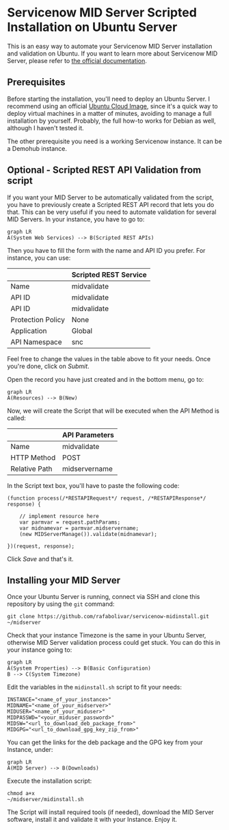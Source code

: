 # Servicenow MID Server Scripted Installation on Ubuntu Server
This is an easy way to automate your Servicenow MID Server installation and validation on Ubuntu. If you want to learn more about Servicenow MID Server, please refer to [the official documentation](https://docs.servicenow.com/bundle/utah-servicenow-platform/page/product/mid-server/concept/mid-server-landing.html). 

## Prerequisites

Before starting the installation, you'll need to deploy an Ubuntu Server. I recommend using an official [Ubuntu Cloud Image](https://cloud-images.ubuntu.com/), since it's a quick way to deploy virtual machines in a matter of minutes, avoiding to manage a full installation by yourself. Probably, the full how-to works for Debian as well, although I haven't tested it.

The other prerequisite you need is a working Servicenow instance. It can be a Demohub instance. 

## Optional - Scripted REST API Validation from script
If you want your MID Server to be automatically validated from the script, you have to previously create a Scripted REST API record that lets you do that.  This can be very useful if you need to automate validation for several MID Servers.
In your instance, you have to go to:
```mermaid
graph LR
A(System Web Services) --> B(Scripted REST APIs)
```
Then you have to fill the form with the name and API ID you prefer. For instance, you can use:

|                	|Scripted REST Service      |
|-------------------|---------------------------|
|Name			 	|midvalidate			    |
|API ID	        	|midvalidate		        |
|API ID	         	|midvalidate		        |
|Protection Policy  |None		             	|
|Application        |Global		             	|
|API Namespace      |snc						|

Feel free to change the values in the table above to fit your needs. Once you're done, click on *Submit*. 

Open the record you have just created and in the bottom menu, go to:
```mermaid
graph LR
A(Resources) --> B(New)
```
Now, we will create the Script that will be executed when the API Method is called:

|                	|API Parameters		        |
|-------------------|---------------------------|
|Name			 	|midvalidate			    |
|HTTP Method       	|POST				        |
|Relative Path     	|midservername		        |

In the Script text box, you'll have to paste the following code:

    (function process(/*RESTAPIRequest*/ request, /*RESTAPIResponse*/ response) {

	    // implement resource here
		var parmvar = request.pathParams;
		var midnamevar = parmvar.midservername;
		(new MIDServerManage()).validate(midnamevar);
	
	})(request, response);

Click *Save* and that's it.

## Installing your MID Server

Once your Ubuntu Server is running, connect via SSH and clone this repository by using the `git` command:

    git clone https://github.com/rafabolivar/servicenow-midinstall.git ~/midserver

Check that your instance Timezone is the same in your Ubuntu Server, otherwise MID Server validation process could get stuck. You can do this in your instance going to:
```mermaid
graph LR
A(System Properties) --> B(Basic Configuration)
B --> C(System Timezone)
```

Edit the variables in the `midinstall.sh` script to fit your needs:

    INSTANCE="<name_of_your_instance>"
    MIDNAME="<name_of_your_midserver>"
    MIDUSER="<name_of_your_miduser>"
    MIDPASSWD="<your_miduser_password>"
    MIDSW="<url_to_download_deb_package_from>"
    MIDGPG="<url_to_download_gpg_key_zip_from>"

You can get the links for the deb package and the GPG key from your Instance, under:
```mermaid
graph LR
A(MID Server) --> B(Downloads)
```

Execute the installation script:

    chmod a+x
    ~/midserver/midinstall.sh

The Script will install required tools (if needed), download the MID Server software, install it and validate it with your Instance. Enjoy it.
